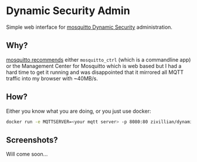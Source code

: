 # Dynamic Security Admin

Simple web interface for [mosquitto Dynamic Security](https://mosquitto.org/documentation/dynamic-security/) administration.

## Why?

[mosquitto recommends](https://mosquitto.org/documentation/dynamic-security/#usage) either `mosquitto_ctrl` (which is a commandline app) or the Management Center for Mosquitto which is web based but I had a hard time to get it running and was disappointed that it mirrored all MQTT traffic into my browser with ~40MB/s.

## How?

Either you know what you are doing, or you just use docker:
```bash
docker run -e MQTTSERVER=<your mqtt server> -p 8080:80 zivillian/dynamic-security-admin:master 
```

## Screenshots?

Will come soon...
